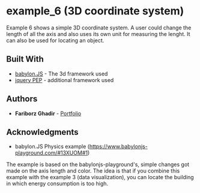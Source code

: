 # example_6 (3D coordinate system)

Example 6 shows a simple 3D coordinate system. A user could change the length of all the axis and also uses its own unit for measuring the lenght. It can also be used for locating an object.


## Built With

* [babylon.JS](https://www.babylonjs.com/) - The 3d framework used
* [jquery PEP](https://github.com/jquery/PEP) - additional framework used

## Authors

* **Fariborz Ghadir** - [Portfolio](https://ioio.mah.se/courses/IDK18/IDK18_0055/)

## Acknowledgments

* babylon.JS Physics example (https://www.babylonjs-playground.com/#13XUOM#1)

The example is based on the babylonjs-playground's, simple changes got made on the axis length and color. The idea is that if you combine this example with the example 3 (data visualization), you can locate the building in which energy consumption is too high.
